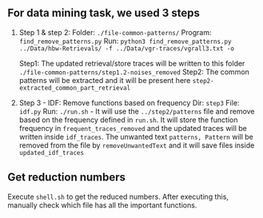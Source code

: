 ## For data mining task, we used 3 steps
1. Step 1 & step 2:
	Folder: `./file-common-patterns/`
	Program: `find_remove_patterns.py`
	Run: `python3 find_remove_patterns.py ../Data/hbw-Retrievals/ -f ../Data/vgr-traces/vgrall3.txt -o`

   Step1: The updated retrieval/store traces will be written to this folder `./file-common-patterns/step1.2-noises_removed`
   Step2: The common patterns will be extracted and it will be present here `step2-extracted_common_part_retrieval`

3. Step 3 - IDF: Remove functions based on frequency
	Dir: `step3`
	File: `idf.py`
        Run: `./run.sh` - It will use the `../step2/patterns` file and remove based on the frequency defined in `run.sh`. It will store the function frequency in `frequent_traces_removed` and the updated traces will be written inside `idf_traces`. The unwanted text `patterns, Pattern` will be removed from the file by `removeUnwantedText` and it will save files inside `updated_idf_traces`

## Get reduction numbers
Execute `shell.sh` to get the reduced numbers. After executing this, manually check which file has all the important functions. 
